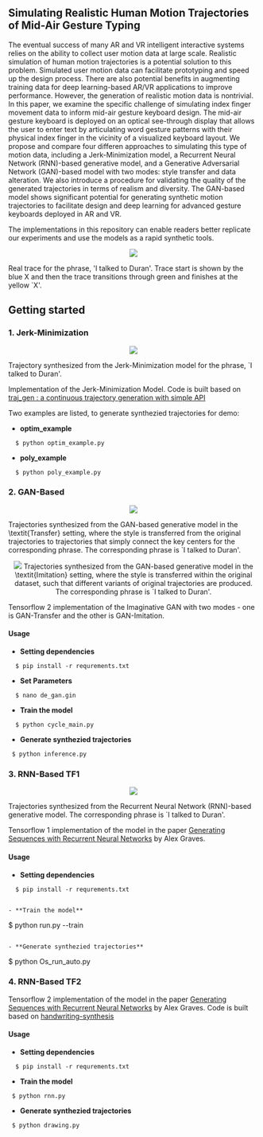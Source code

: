 ## Simulating Realistic Human Motion Trajectories of Mid-Air Gesture Typing

The eventual success of many AR and VR intelligent interactive systems relies on the ability to collect user motion data at large scale.
Realistic simulation of human motion trajectories is a potential solution to this problem. 
Simulated user motion data can facilitate prototyping and speed up the design process.
There are also potential benefits in augmenting training data for deep learning-based AR/VR applications to improve performance.
However, the generation of realistic motion data is nontrivial. 
In this paper, we examine the specific challenge of simulating index finger movement data to inform mid-air gesture keyboard design. The mid-air gesture keyboard is deployed on an optical see-through display that allows the user to enter text by articulating word gesture patterns with their physical index finger in the vicinity of a visualized keyboard layout.
We propose and compare four differen approaches to simulating this type of motion data, including a Jerk-Minimization model, a Recurrent Neural Network (RNN)-based generative model, and a Generative Adversarial Network (GAN)-based model with two modes: style transfer and data alteration.
We also introduce a procedure for validating the quality of the generated trajectories in terms of realism and diversity.
The GAN-based model shows significant potential for generating synthetic motion trajectories to facilitate design and deep learning for advanced gesture keyboards deployed in AR and VR. 

The implementations in this repository can enable readers better replicate our experiments and use the models as a rapid synthetic tools. 

<p align = "center">
<img src= "https://github.com/shawnshenjx/Gesture-Keyboard-Traj-Gen/blob/main/img/real_trace.jpg">
    
Real trace for the phrase,  'I talked to Duran'. Trace start is shown by the blue X  and then the trace transitions through green and finishes at the yellow `X'.
</p> 

## Getting started 

### 1. Jerk-Minimization

<p align = "center">
<img src= "https://github.com/shawnshenjx/Gesture-Keyboard-Traj-Gen/blob/main/img/jm_trace.jpg">
    
Trajectory synthesized from the Jerk-Minimization model for the phrase, `I talked to Duran'. 
</p> 


Implementation of the Jerk-Minimization Model. Code is built based on <a href="https://github.com/icsl-Jeon/traj_gen">traj_gen : a continuous trajectory generation with simple API </a>

Two examples are listed, to generate synthezied trajectories for demo:
- **optim_example** 
```
  $ python optim_example.py
```  
  
- **poly_example** 
```
  $ python poly_example.py
```

### 2. GAN-Based
<p align = "center">
<img src= "https://github.com/shawnshenjx/Gesture-Keyboard-Traj-Gen/blob/main/img/transfer_gan_data.jpg">
    
Trajectories synthesized from the GAN-based generative model in the \textit{Transfer} setting, where the style is transferred from the original trajectories to trajectories that simply connect the key centers for the corresponding phrase.  The corresponding phrase is `I talked to Duran'. 
</p> 

<p align = "center">
<img src= "https://github.com/shawnshenjx/Gesture-Keyboard-Traj-Gen/blob/main/img/imitation_gan_data.jpg">
Trajectories synthesized from the GAN-based generative model in the \textit{Imitation} setting, where the style is transferred within the original dataset, such that different variants of original trajectories are produced. The corresponding phrase is `I talked to Duran'.
</p> 

Tensorflow 2 implementation of the Imaginative GAN with two modes - one is GAN-Transfer and the other is GAN-Imitation.
#### Usage
- **Setting dependencies** 
```
  $ pip install -r requrements.txt
```

- **Set Parameters**
```
  $ nano de_gan.gin
```

- **Train the model**
```
  $ python cycle_main.py
```
  
- **Generate synthezied trajectories**
 ```
  $ python inference.py
``` 

### 3. RNN-Based TF1
<p align = "center">
<img src= "https://github.com/shawnshenjx/Gesture-Keyboard-Traj-Gen/blob/main/img/rnn_trace.jpg">
    
Trajectories synthesized from the Recurrent Neural Network (RNN)-based generative model. The corresponding phrase is `I talked to Duran'. 
</p> 
Tensorflow 1 implementation of the model in the paper <a href="https://arxiv.org/abs/1308.0850">Generating Sequences with Recurrent Neural Networks</a> by Alex Graves.

#### Usage
- **Setting dependencies** 
```
  $ pip install -r requrements.txt
    

- **Train the model**
 ```
  $ python run.py --train
```
  
- **Generate synthezied trajectories**
 ```
  $ python Os_run_auto.py
  

### 4. RNN-Based TF2



Tensorflow 2 implementation of the model in the paper <a href="https://arxiv.org/abs/1308.0850">Generating Sequences with Recurrent Neural Networks</a> by Alex Graves. Code is built based on <a href="https://github.com/sjvasquez/handwriting-synthesis">handwriting-synthesis</a>

#### Usage
- **Setting dependencies** 
```
  $ pip install -r requrements.txt
``` 

- **Train the model**
 ```
  $ python rnn.py
```
  
- **Generate synthezied trajectories**
 ```
  $ python drawing.py
```

